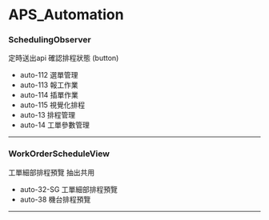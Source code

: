 # APS_Automation

### SchedulingObserver
定時送出api 確認排程狀態 (button)

* auto-112 選單管理
* auto-113 報工作業
* auto-114 插單作業
* auto-115 視覺化排程
* auto-13 排程管理
* auto-14 工單參數管理

---

### WorkOrderScheduleView
工單細部排程預覽 抽出共用

* auto-32-SG 工單細部排程預覽
* auto-38 機台排程預覽

---
